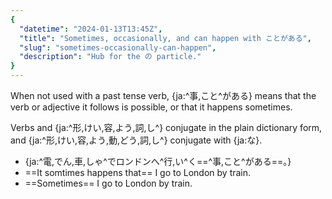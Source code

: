 ```yaml
---
{
  "datetime": "2024-01-13T13:45Z",
  "title": "Sometimes, occasionally, and can happen with ことがある",
  "slug": "sometimes-occasionally-can-happen",
  "description": "Hub for the の particle."
}
---
```

When not used with a past tense verb, {ja:^事,こと^がある} means that the verb or
adjective it follows is possible, or that it happens sometimes.

Verbs and {ja:^形,けい,容,よう,詞,し^} conjugate in the plain dictionary form, and
{ja:^形,けい,容,よう,動,どう,詞,し^} conjugate with {ja:な}.

- {ja:^電,でん,車,しゃ^でロンドンへ^行,い^く==^事,こと^がある==。}
- ==It somtimes happens that== I go to London by train.
- ==Sometimes== I go to London by train.
